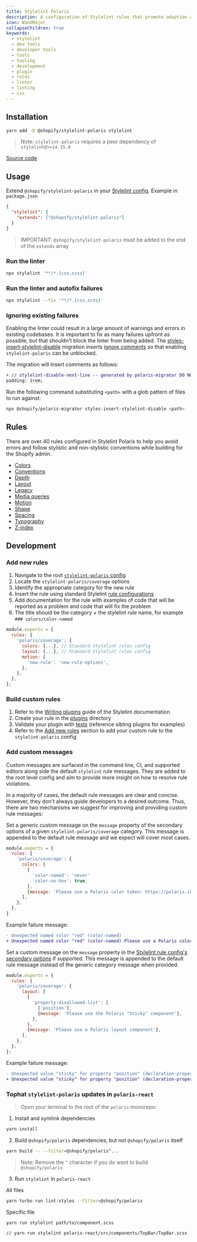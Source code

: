 ```yaml
---
title: Stylelint Polaris
description: A configuration of Stylelint rules that promote adoption and track coverage of the Polaris design system in consuming apps.
icon: WandMajor
collapseChildren: true
keywords:
  - stylelint
  - dev tools
  - developer tools
  - tools
  - tooling
  - development
  - plugin
  - rules
  - linter
  - linting
  - css
---
```


## Installation

```sh
yarn add -D @shopify/stylelint-polaris stylelint
```

> Note: `stylelint-polaris` requires a peer dependency of `stylelint@>=14.15.0`

[Source code](https://github.com/Shopify/polaris/tree/main/stylelint-polaris)

## Usage

Extend `@shopify/stylelint-polaris` in your [Stylelint config](https://stylelint.io/user-guide/configure/). Example in `package.json`

```json
{
  "stylelint": {
    "extends": ["@shopify/stylelint-polaris"]
  }
}
```

> IMPORTANT: `@shopify/stylelint-polaris` must be added to the end of the `extends` array

### Run the linter

```sh
npx stylelint '**/*.{css,scss}'
```

### Run the linter and autofix failures

```sh
npx stylelint --fix '**/*.{css,scss}'
```

### Ignoring existing failures

Enabling the linter could result in a large amount of warnings and errors in existing codebases. It is important to fix as many failures upfront as possible, but that shouldn't block the linter from being added. The [styles-insert-stylelint-disable](https://github.com/Shopify/polaris/tree/main/polaris-migrator#v10) migration inserts [ignore comments](https://stylelint.io/user-guide/ignore-code/) so that enabling `stylelint-polaris` can be unblocked.

The migration will insert comments as follows:

```diff
+ // stylelint-disable-next-line -- generated by polaris-migrator DO NOT COPY
padding: 1rem;
```

Run the following command substituting `<path>` with a glob pattern of files to run against:

```sh
npx @shopify/polaris-migrator styles-insert-stylelint-disable <path>
```

## Rules

There are over 40 rules configured in Stylelint Polaris to help you avoid errors and follow stylistic and non-stylistic conventions while building for the Shopify admin.

- [Colors](/tools/stylelint-polaris/rules#colors)
- [Conventions](/tools/stylelint-polaris/rules#conventions)
- [Depth](/tools/stylelint-polaris/rules#depth)
- [Layout](/tools/stylelint-polaris/rules#layout)
- [Legacy](/tools/stylelint-polaris/rules#legacy)
- [Media queries](/tools/stylelint-polaris/rules#media-queries)
- [Motion](/tools/stylelint-polaris/rules#motion)
- [Shape](/tools/stylelint-polaris/rules#shape)
- [Spacing](/tools/stylelint-polaris/rules#spacing)
- [Typography](/tools/stylelint-polaris/rules#typography)
- [Z-index](/tools/stylelint-polaris/rules#z-index)

## Development

### Add new rules

1. Navigate to the root [`stylelint-polaris` config](https://github.com/Shopify/polaris/blob/main/stylelint-polaris/index.js)
1. Locate the `stylelint-polaris/coverage` options
1. Identify the appropriate category for the new rule
1. Insert the rule using standard Stylelint [rule configurations](https://stylelint.io/user-guide/configure#rules)
1. Add documentation for the rule with examples of code that will be reported as a problem and code that will fix the problem
1. The title should be the category + the stylelint rule name, for example `### colors/color-named`

```js
module.exports = {
  rules: {
    'polaris/coverage': {
      colors: {...}, // Standard Stylelint rules config
      layout: {...}, // Standard Stylelint rules config
      motion: {
        'new-rule': 'new-rule-options',
      },
    },
  },
};
```

### Build custom rules

1. Refer to the [Writing plugins](https://stylelint.io/developer-guide/plugins) guide of the Stylelint documentation
1. Create your rule in the [plugins](plugins) directory
1. Validate your plugin with [tests](https://github.com/stylelint/jest-preset-stylelint#usage) (reference sibling plugins for examples)
1. Refer to the [Add new rules](#add-new-rules) section to add your custom rule to the `stylelint-polaris` config

### Add custom messages

Custom messages are surfaced in the command line, CI, and supported editors along side the default `stylelint` rule messages. They are added to the root level config and aim to provide more insight on how to resolve rule violations.

In a majority of cases, the default rule messages are clear and concise. However, they don't always guide developers to a desired outcome. Thus, there are two mechanisms we suggest for improving and providing custom rule messages:

Set a generic custom message on the `message` property of the secondary options of a given `stylelint-polaris/coverage` category. This message is appended to the default rule message and we expect will cover most cases.

```js
module.exports = {
  rules: {
    'polaris/coverage': {
      colors: [
        {
          'color-named': 'never'
          'color-no-hex': true,
        },
        {message: 'Please use a Polaris color token: https://polaris.shopify.com/tokens/colors'},
      ],
    },
  },
}
```

Example failure message:

```diff
- Unexpected named color "red" (color-named)
+ Unexpected named color "red" (color-named) Please use a Polaris color token
```

Set a custom message on the `message` property in the [Stylelint rule config's secondary options](https://stylelint.io/user-guide/configure/#message) if supported. This message is appended to the default rule message instead of the generic category message when provided.

```js
module.exports = {
  rules: {
    'polaris/coverage': {
      layout: [
        {
          'property-disallowed-list': [
            ['position'],
            {message: 'Please use the Polaris "Sticky" component'},
          ],
        },
        {message: 'Please use a Polaris layout component'},
      ],
    },
  },
};
```

Example failure message:

```diff
- Unexpected value "sticky" for property "position" (declaration-property-value-disallowed-list) Please use a Polaris layout component
+ Unexpected value "sticky" for property "position" (declaration-property-value-disallowed-list) Please use the Polaris "Sticky" component
```

### Tophat `stylelint-polaris` updates in `polaris-react`

> Open your terminal to the root of the `polaris` monorepo:

1. Install and symlink dependencies

```sh
yarn install
```

2. Build `@shopify/polaris` dependencies, but not `@shopify/polaris` itself

```sh
yarn build -- --filter=@shopify/polaris^...
```

> Note: Remove the `^` character if you do want to build `@shopify/polaris`

3. Run `stylelint` in `polaris-react`

All files

```sh
yarn turbo run lint:styles --filter=@shopify/polaris
```

Specific file

```sh
yarn run stylelint path/to/component.scss

// yarn run stylelint polaris-react/src/components/TopBar/TopBar.scss
```
